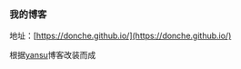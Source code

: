 ### 我的博客

地址：[https://donche.github.io/](https://donche.github.io/)

根据[yansu](http://yansu.org)博客改装而成